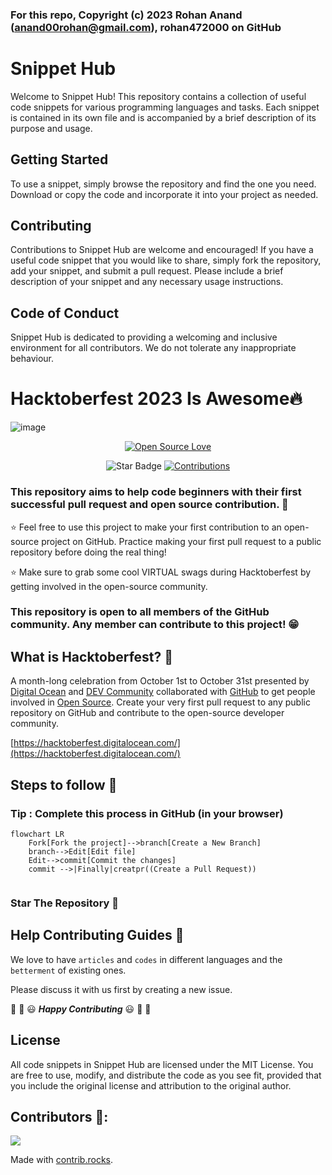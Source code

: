 ###  For this repo, Copyright (c) 2023 Rohan Anand (anand00rohan@gmail.com), rohan472000 on GitHub

# Snippet Hub
Welcome to Snippet Hub! This repository contains a collection of useful code snippets for various programming languages and tasks. Each snippet is contained in its own file and is accompanied by a brief description of its purpose and usage.

## Getting Started
To use a snippet, simply browse the repository and find the one you need. Download or copy the code and incorporate it into your project as needed.

## Contributing
Contributions to Snippet Hub are welcome and encouraged! If you have a useful code snippet that you would like to share, simply fork the repository, add your snippet, and submit a pull request. Please include a brief description of your snippet and any necessary usage instructions.

## Code of Conduct
Snippet Hub is dedicated to providing a welcoming and inclusive environment for all contributors. We do not tolerate any inappropriate behaviour.

#  Hacktoberfest 2023 Is Awesome🔥
![image](https://user-images.githubusercontent.com/70385488/192114009-0830321a-d227-4a4d-8411-6c03b54d7ce6.png)

<div align="center">

[![Open Source Love](https://firstcontributions.github.io/open-source-badges/badges/open-source-v1/open-source.svg)](https://github.com/AkhilProto/NightLight-Discord-Bot)

<img src="https://img.shields.io/static/v1?label=%E2%AD%90&message=If%20Useful&style=style=flat&color=BC4E99" alt="Star Badge"/>
<a href="https://github.com/AkhilProto" ><img src="https://img.shields.io/badge/Contributions-welcome-green.svg?style=flat&logo=github" alt="Contributions" /></a>

</div>


### This repository aims to help code beginners with their first successful pull request and open source contribution. :partying_face:

:star: Feel free to use this project to make your first contribution to an open-source project on GitHub. Practice making your first pull request to a public repository before doing the real thing!

:star: Make sure to grab some cool VIRTUAL swags during Hacktoberfest by getting involved in the open-source community.

### This repository is open to all members of the GitHub community. Any member can contribute to this project! :grin:

## What is Hacktoberfest? :thinking:
A month-long celebration from October 1st to October 31st presented by [Digital Ocean](https://hacktoberfest.digitalocean.com/) and [DEV Community](https://dev.to/) collaborated with [GitHub](https://github.com/blog/2433-celebrate-open-source-this-october-with-hacktoberfest) to get people involved in [Open Source](https://github.com/open-source). Create your very first pull request to any public repository on GitHub and contribute to the open-source developer community.

[https://hacktoberfest.digitalocean.com/](https://hacktoberfest.digitalocean.com/)


## Steps to follow :scroll:

### Tip : Complete this process in GitHub (in your browser)

```mermaid
flowchart LR
    Fork[Fork the project]-->branch[Create a New Branch]
    branch-->Edit[Edit file]
    Edit-->commit[Commit the changes]
    commit -->|Finally|creatpr((Create a Pull Request))
    
 ```

### Star The Repository :star2:

## Help Contributing Guides :crown:

We love to have `articles` and `codes` in different languages and the `betterment` of existing ones.

Please discuss it with us first by creating a new issue.

:tada: :confetti_ball: :smiley: _**Happy Contributing**_ :smiley: :confetti_ball: :tada:

## License
All code snippets in Snippet Hub are licensed under the MIT License. You are free to use, modify, and distribute the code as you see fit, provided that you include the original license and attribution to the original author.

## Contributors 🌟:
<a href="https://github.com/rohan472000/SnippetHub/graphs/contributors">
  <img src="https://contrib.rocks/image?repo=rohan472000/SnippetHub" />
</a>

Made with [contrib.rocks](https://contrib.rocks).

